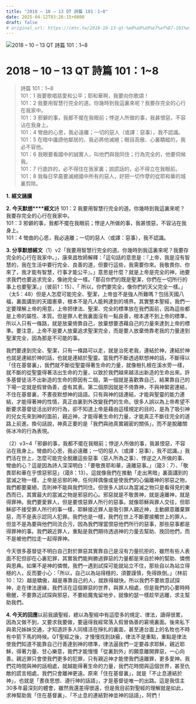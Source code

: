```yaml
---
title: "2018 – 10 – 13 QT 詩篇 101：1~8"
date: 2025-04-12T03:26:15+0800
draft: false
# original_url: https://cmtc.tw/2018-10-13-qt-%e8%a9%a9%e7%af%87-101%ef%bc%9a18
---
```


![2018 – 10 – 13 QT 詩篇 101：1\~8](/images/qt.jpg   "2018 – 10 – 13 QT 詩篇 101：1\~8")

# 2018 – 10 – 13 QT 詩篇 101：1\~8

> 詩篇 101：1\~8  
> 101：1 我要歌唱慈愛和公平；耶和華啊，我要向你歌頌！  
> 101：2 我要用智慧行完全的道。你幾時到我這裏來呢？我要存完全的心行在我家中。  
> 101：3 邪僻的事，我都不擺在我眼前；悖逆人所做的事，我甚恨惡，不容沾在我身上。  
> 101：4 彎曲的心思，我必遠離；一切的惡人（或譯：惡事），我不認識。  
> 101：5 在暗中讒謗他鄰居的，我必將他滅絕；眼目高傲、心裏驕縱的，我必不容他。  
> 101：6 我眼要看國中的誠實人，叫他們與我同住；行為完全的，他要伺候我。  
> 101：7 行詭詐的，必不得住在我家裏；說謊話的，必不得立在我眼前。  
> 101：8 我每日早晨要滅絕國中所有的惡人，好把一切作孽的從耶和華的城裏剪除。

**1.** **經文誦讀**

**2. 今天默想****經文**詩 101：2 我要用智慧行完全的道。你幾時到我這裏來呢？我要存完全的心行在我家中。  
101：3 邪僻的事，我都不擺在我眼前；悖逆人所做的事，我甚恨惡，不容沾在我身上。  
101：4 彎曲的心思，我必遠離；一切的惡人（或譯：惡事），我不認識。

**3. 分享默想經文**（1）v2「我要用智慧行完全的道。你幾時到我這裏來呢？我要存完全的心行在我家中。」，康來昌牧師解釋：「這句話的意思是：『上帝，我是沒有智慧的，我在生活中要行完全、良善的道，但要行這些，我需要你來。我敬畏你、你來了，我才能有智慧，行事才能公平』。」意思是什麼？就是上帝是完全的神，祂要求我們也要追求完全，像祂完全一樣。「那召你們的既是聖潔，你們在一切所行的事上也要聖潔。」（彼前1：15）、「 所以，你們要完全，像你們的天父完全一樣。」（太5：48）但是人怎麼可能完全、聖潔，上帝豈不是強人所難嗎？包括天國八福，裏面講到的天國憲章，根本不是凡人能夠達到的境界。其實整本聖經，我們一定要理解上帝的用意，上帝把律法、聖潔、完全的標準放在我們面前，因為這些都是上帝的屬性、本質。但是罪人老我裏面沒有一點良善，根本達不到上帝的標準，所以人只有一條路，就是放棄倚靠自己，放棄想要憑藉自己的力量來達到上帝的標準。要注意，上帝不是要人放棄追求聖潔完全，而是要人放棄倚靠老我的力量達到聖潔完全，因為那是不可能的事。

我們要達到完全、聖潔，只有一條路可以走，就是治死老我，連結於神，連結於神也就是連結於神的話，也就是連結於聖靈。當我們不斷透過默想神的話，不斷得以「住在基督裏」，我們就不斷從聖靈得著生命的力量，就像樹扎根在溪水旁一樣，就不斷的從聖靈得著活出生命的力量，以致於我們越來越活出新造的生命出來。許多基督徒活不出新造的生命的原因有二個，第一個就是喜歡靠自己，結果靠自己的下場一定就是假冒偽善，虛有其表。第二個原因就是不倚靠神，不與神緊密連結，不住在基督裏，不晝夜默想神的話語。只有與神的話連結，才能與聖靈的能力連結，才能得著神的性情，真正由裏到外改變我們的生命。很多人誤以為上帝希望不斷要求基督徒活出好的行為，卻不知道上帝是藉由這樣規定的目的，是為了吸引神的兒女先來到神的面前，親近神，才能得著生命的力量，才能真正不斷往完全的道路上前進。換句話說，神真正要的是「我們與祂真實親密的關係」，而不是脫離關係冰冷的行為表現。

（2）v3\~4「邪僻的事，我都不擺在我眼前；悖逆人所做的事，我甚恨惡，不容沾在我身上。彎曲的心思，我必遠離；一切的惡人（或譯：惡事），我不認識。」我們活在世上，怎麼可能完全脫離這些惡事（惡人所為之事）、悖逆之人所做的事、彎曲的心？這是因為詩人深深明白：「要敬畏耶和華，遠離惡事。」（箴3：7）、「敬畏耶和華在乎恨惡邪惡」（箴8：13）。這就像我們在推動「走出黑暗」裏面講到的當滅之物一樣，上帝是忌邪的神，任何拜偶像或是使我們的心偏離神的邪惡之物，我們都要棄絕，否則神不能與我們同住。但很多人誤以為當滅之物只是看得見的東西而已，其實最大的當滅之物是邪惡的心。邪惡就是不敬畏神，就是遠離神，就是得罪神。我們要愛罪人，但是要恨惡罪人所行的惡事。就像耶穌與罪人交往，但耶穌卻不接受罪人所行的事一樣，耶穌接近罪人是吸引罪人親近神，主動願意離棄罪惡，而不是表示認同人犯罪。我們也是一樣，我們在世上不斷要接觸世上的罪人，但並不是為要與他們同流合污，因為我們理當恨惡他們所行的惡事，那些惡事都是得罪神的事。我們親近罪人，重點是我們期待透過神的力量去幫助、挽回他們，而不是被他們拉走一起得罪神。

今天很多基督徒不明白自己對於罪惡其實靠自己是沒有力量抗拒的，雖然有些人表面不犯但卻在心裏犯罪，其實我們能夠勝過罪惡的力量都是來自於神的幫助、憐憫與恩典。如果不是神的憐憫，我們一遇到試探可能就站立不住，那些自以為站立得穩的人，反而要小心：「所以，自己以為站得穩的，須要謹慎，免得跌倒。」（林前10：12）越是驕傲，越是專靠自己的人，就跌得越快。所以我們不要故意試探神，走在律法邊緣，我們活在這個罪惡的世界，與罪人相處，但是我們的心要時時儆醒，不要靠近試探與邪惡，不要給魔鬼留地步，就像約瑟一樣趁早逃離，求主幫助我們。

**4. 今天的回應**以前我讀聖經，總以為聖經中有這麼多的規定、律法，讀得很累，因為又做不到，又要求我要做，要逼得我經常落入假冒偽善的窘境裏面。後來私下與弟兄姊妹交通，才知道許多人同樣活在掙扎的裏面，甚至連台面上的名牧也不時有中箭下馬的時候。QT聖經之後，才慢慢找到訣竅，律法不是重點，重點是律法使我們知道不能靠自己行善達到神的標準，律法逼我們一定要尋求耶穌，親近耶穌，得著力量、甘心樂意，我們才能慢慢「從裏到外」的願意離開罪惡，一心向善。親近罪只會使我們更多的犯罪，只有親近神才能使我們遠離罪，更多愛神。我們花時間與神的話相處，就越能得著生命的力量，我們花時間與這個世界，甚至仇敵的謊言相處，我們只會離神更遠。原來「住在基督裏」，就是「不止息連結於神」，也就是「晝夜思想、遵行神的話語」，才是基督徒唯一的出路。這是我信主30多年最深刻的體會，雖然我還差得很遠，但是我目前對聖經的理解就是如此，求神幫助我「住在基督裏」、「不止息的連結對神並神的話語」，阿們！